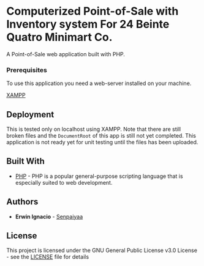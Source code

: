 # Computerized Point-of-Sale with Inventory system For 24 Beinte Quatro Minimart Co.

A Point-of-Sale web application built with PHP.

### Prerequisites

To use this application you need a web-server installed on your machine.

[XAMPP](https://www.apachefriends.org/index.html)

## Deployment

This is tested only on localhost using XAMPP. Note that there are still broken files and the ```DocumentRoot``` of this app is still not yet completed. This application is not ready yet for unit testing until the files has been uploaded.

## Built With

* [PHP](http://php.net/) - PHP is a popular general-purpose scripting language that is especially suited to web development.

## Authors

* **Erwin Ignacio** - [Senpaiyaa](https://github.com/Senpaiyaa)

## License

This project is licensed under the GNU General Public License v3.0 License - see the [LICENSE](LICENSE) file for details
